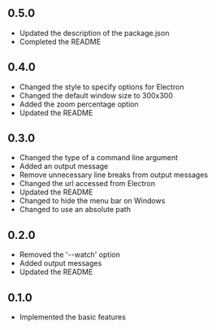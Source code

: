 ## 0.5.0
- Updated the description of the package.json
- Completed the README

## 0.4.0
- Changed the style to specify options for Electron
- Changed the default window size to 300x300
- Added the zoom percentage option
- Updated the README

## 0.3.0
- Changed the type of a command line argument
- Added an output message
- Remove unnecessary line breaks from output messages
- Changed the url accessed from Electron
- Updated the README
- Changed to hide the menu bar on Windows
- Changed to use an absolute path

## 0.2.0
- Removed the '--watch' option
- Added output messages
- Updated the README

## 0.1.0
- Implemented the basic features

